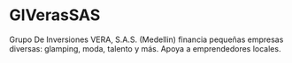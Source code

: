# GIVerasSAS
Grupo De Inversiones VERA, S.A.S. (Medellin) financia pequeñas empresas diversas: glamping, moda, talento y más. Apoya a emprendedores locales.
